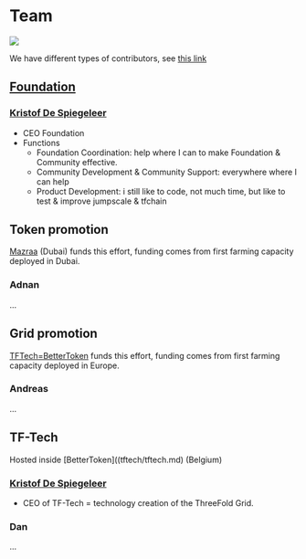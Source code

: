 
# Team

![](https://images.unsplash.com/6/mountain.JPG?ixlib=rb-0.3.5&ixid=eyJhcHBfaWQiOjEyMDd9&s=9e02e6b76ac6188e232612e755c4a76d&auto=format&fit=crop&w=1350&q=80)

We have different types of contributors, see [this link](tf_contributor_types.md)

## [Foundation](tf_companies.md)

### [Kristof De Spiegeleer](tftech/kristof_de_spiegeleer.md)

- CEO Foundation
- Functions
    - Foundation Coordination: help where I can to make Foundation & Community effective.
    - Community Development &  Community Support: everywhere where I can help
    - Product Development: i still like to code, not much time, but like to test & improve jumpscale & tfchain
    
## Token promotion

[Mazraa](mazraa/mazraa.md) (Dubai) funds this effort, funding comes from first farming capacity deployed in Dubai.

### Adnan 

...

## Grid promotion

[TFTech=BetterToken](tftech/tftech.md) funds this effort, funding comes from first farming capacity deployed in Europe.

### Andreas

...



## TF-Tech

Hosted inside [BetterToken]((tftech/tftech.md) (Belgium)

### [Kristof De Spiegeleer](tftech/kristof_de_spiegeleer.md)

- CEO of TF-Tech = technology creation of the ThreeFold Grid.


### Dan

...